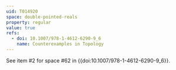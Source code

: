 ```yaml
---
uid: T014920
space: double-pointed-reals
property: regular
value: true
refs:
  - doi: 10.1007/978-1-4612-6290-9_6
    name: Counterexamples in Topology
---
```


See item #2 for space #62 in {{doi:10.1007/978-1-4612-6290-9_6}}.
